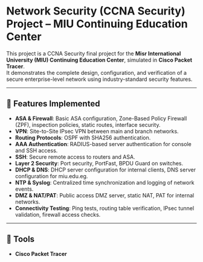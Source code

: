 # Network Security (CCNA Security) Project – MIU Continuing Education Center

This project is a CCNA Security final project for the **Misr International University (MIU) Continuing Education Center**, simulated in **Cisco Packet Tracer**.  
It demonstrates the complete design, configuration, and verification of a secure enterprise-level network using industry-standard security features.

---

## 🔹 Features Implemented

- **ASA & Firewall**: Basic ASA configuration, Zone-Based Policy Firewall (ZPF), inspection policies, static routes, interface security.  
- **VPN**: Site-to-Site IPsec VPN between main and branch networks.  
- **Routing Protocols**: OSPF with SHA256 authentication.  
- **AAA Authentication**: RADIUS-based server authentication for console and SSH access.  
- **SSH**: Secure remote access to routers and ASA.  
- **Layer 2 Security**: Port security, PortFast, BPDU Guard on switches.  
- **DHCP & DNS**: DHCP server configuration for internal clients, DNS server configuration for miu.edu.eg.  
- **NTP & Syslog**: Centralized time synchronization and logging of network events.  
- **DMZ & NAT/PAT**: Public access DMZ server, static NAT, PAT for internal networks.  
- **Connectivity Testing**: Ping tests, routing table verification, IPsec tunnel validation, firewall access checks.

---

## 🔹 Tools

- **Cisco Packet Tracer**
